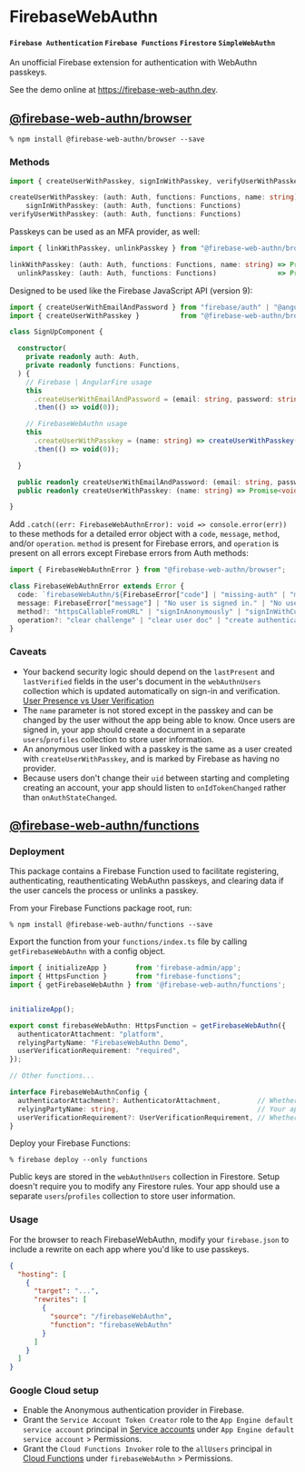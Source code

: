# FirebaseWebAuthn
#### `Firebase Authentication` `Firebase Functions` `Firestore` `SimpleWebAuthn`
An unofficial Firebase extension for authentication with WebAuthn passkeys.

See the demo online at https://firebase-web-authn.dev.
## [@firebase-web-authn/browser](libs/browser)
`% npm install @firebase-web-authn/browser --save`
### Methods
```ts
import { createUserWithPasskey, signInWithPasskey, verifyUserWithPasskey } from "@firebase-web-authn/browser";
```
```ts
createUserWithPasskey: (auth: Auth, functions: Functions, name: string) => Promise<UserCredential>;
    signInWithPasskey: (auth: Auth, functions: Functions)               => Promise<UserCredential>;
verifyUserWithPasskey: (auth: Auth, functions: Functions)               => Promise<void>;
```
Passkeys can be used as an MFA provider, as well:
```ts
import { linkWithPasskey, unlinkPasskey } from "@firebase-web-authn/browser";
```
```ts
linkWithPasskey: (auth: Auth, functions: Functions, name: string) => Promise<UserCredential>;
  unlinkPasskey: (auth: Auth, functions: Functions)               => Promise<void>;
```
Designed to be used like the Firebase JavaScript API (version 9):
```ts
import { createUserWithEmailAndPassword } from "firebase/auth" | "@angular/fire/auth";
import { createUserWithPasskey }          from "@firebase-web-authn/browser";
```
```ts
class SignUpComponent {

  constructor(
    private readonly auth: Auth,
    private readonly functions: Functions,
  ) {
    // Firebase | AngularFire usage
    this
      .createUserWithEmailAndPassword = (email: string, password: string) => createUserWithEmailAndPassword(auth, email, password)
      .then(() => void(0));

    // FirebaseWebAuthn usage
    this
      .createUserWithPasskey = (name: string) => createUserWithPasskey(auth, functions, name)
      .then(() => void(0));

  }

  public readonly createUserWithEmailAndPassword: (email: string, password: string) => Promise<void>;
  public readonly createUserWithPasskey: (name: string) => Promise<void>;

}
```
Add `.catch((err: FirebaseWebAuthnError): void => console.error(err))` to these methods for a detailed error object with a `code`, `message`, `method`, and/or `operation`. `method` is present for Firebase errors, and `operation` is present on all errors except Firebase errors from Auth methods:
```ts
import { FirebaseWebAuthnError } from "@firebase-web-authn/browser";
```
```ts
class FirebaseWebAuthnError extends Error {
  code: `firebaseWebAuthn/${FirebaseError["code"] | "missing-auth" | "missing-user-doc" | "no-op" | "not-verified" | "user-doc-missing-challenge-field" | "user-doc-missing-passkey-fields" | "cancelled" | "invalid"}`;
  message: FirebaseError["message"] | "No user is signed in." | "No user document was found in Firestore." | "No operation is needed." | "User not verified." | "User doc is missing challenge field from prior operation." | "User doc is missing passkey fields from prior operation.";
  method?: "httpsCallableFromURL" | "signInAnonymously" | "signInWithCustomToken";
  operation?: "clear challenge" | "clear user doc" | "create authentication challenge" | "create reauthentication challenge" | "create registration challenge" | "verify authentication" | "verify reauthentication" | "verify registration";
}
```
### Caveats
- Your backend security logic should depend on the `lastPresent` and `lastVerified` fields in the user's document in the `webAuthnUsers` collection which is updated automatically on sign-in and verification. [User Presence vs User Verification](https://developers.yubico.com/WebAuthn/WebAuthn_Developer_Guide/User_Presence_vs_User_Verification.html)
- The `name` parameter is not stored except in the passkey and can be changed by the user without the app being able to know. Once users are signed in, your app should create a document in a separate `users`/`profiles` collection to store user information.
- An anonymous user linked with a passkey is the same as a user created with `createUserWithPasskey`, and is marked by Firebase as having no provider.
- Because users don't change their `uid` between starting and completing creating an account, your app should listen to `onIdTokenChanged` rather than `onAuthStateChanged`.
## [@firebase-web-authn/functions](libs/functions)
### Deployment
This package contains a Firebase Function used to facilitate registering, authenticating, reauthenticating WebAuthn passkeys, and clearing data if the user cancels the process or unlinks a passkey.

From your Firebase Functions package root, run:

`% npm install @firebase-web-authn/functions --save`

Export the function from your `functions/index.ts` file by calling `getFirebaseWebAuthn` with a config object.
```ts
import { initializeApp }       from 'firebase-admin/app';
import { HttpsFunction }       from "firebase-functions";
import { getFirebaseWebAuthn } from '@firebase-web-authn/functions';


initializeApp();

export const firebaseWebAuthn: HttpsFunction = getFirebaseWebAuthn({
  authenticatorAttachment: "platform",
  relyingPartyName: "FirebaseWebAuthn Demo",
  userVerificationRequirement: "required",
});

// Other functions...
```
```ts
interface FirebaseWebAuthnConfig {
  authenticatorAttachment?: AuthenticatorAttachment,         // Whether to allow platform passkeys (stored in browser and/or cloud).
  relyingPartyName: string,                                  // Your app's display name in the passkey popup on some platforms.
  userVerificationRequirement?: UserVerificationRequirement, // Whether to require user verification.
}
```
Deploy your Firebase Functions:

`% firebase deploy --only functions`

Public keys are stored in the `webAuthnUsers` collection in Firestore. Setup doesn't require you to modify any Firestore rules. Your app should use a separate `users`/`profiles` collection to store user information.
### Usage
For the browser to reach FirebaseWebAuthn, modify your `firebase.json` to include a rewrite on each app where you'd like to use passkeys.
```json
{
  "hosting": [
    {
      "target": "...",
      "rewrites": [
        {
          "source": "/firebaseWebAuthn",
          "function": "firebaseWebAuthn"
        }
      ]
    }
  ]
}
```
### Google Cloud setup
- Enable the Anonymous authentication provider in Firebase.
- Grant the `Service Account Token Creator` role to the `App Engine default service account` principal in [Service accounts](https://console.cloud.google.com/iam-admin/serviceaccounts) under `App Engine default service account` > Permissions.
- Grant the `Cloud Functions Invoker` role to the `allUsers` principal in [Cloud Functions](https://console.cloud.google.com/functions/list) under `firebaseWebAuthn` > Permissions.
